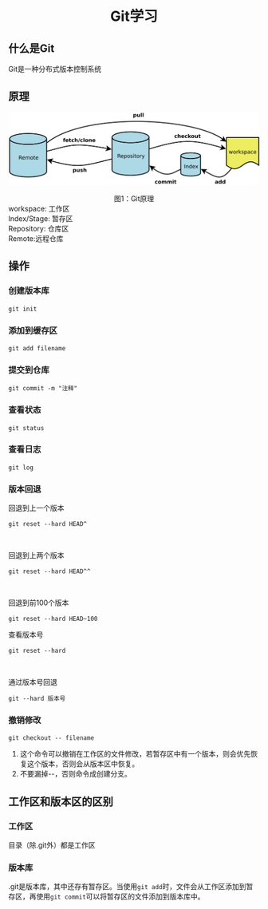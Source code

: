 <center>  

# Git学习 </center>

## 什么是Git

Git是一种分布式版本控制系统

## 原理

![Git](Git.png)

<center> 图1：Git原理 </center>
workspace: 工作区<br />
Index/Stage: 暂存区<br />
Repository: 仓库区<br />
Remote:远程仓库<br />

## 操作

### 创建版本库
``` shell
git init
```

### 添加到缓存区

``` shell
git add filename
```

### 提交到仓库
``` shell
git commit -m "注释"
```

### 查看状态
``` shell
git status
```

### 查看日志
``` shell
git log
```

### 版本回退
回退到上一个版本
``` shell
git reset --hard HEAD^
```
<br />

回退到上两个版本
``` shell
git reset --hard HEAD^^
```
<br />

回退到前100个版本
``` shell
git reset --hard HEAD~100
```

查看版本号
``` shell
git reset --hard
```
<br />

通过版本号回退
``` shell
git --hard 版本号
```
<be />

### 撤销修改

``` shell
git checkout -- filename
```
1. 这个命令可以撤销在工作区的文件修改，若暂存区中有一个版本，则会优先恢复这个版本，否则会从版本区中恢复。
2. 不要漏掉--，否则命令成创建分支。

## 工作区和版本区的区别

### 工作区
目录（除.git外）都是工作区

### 版本库
.git是版本库，其中还存有暂存区。当使用```git add```时，文件会从工作区添加到暂存区，再使用```git commit```可以将暂存区的文件添加到版本库中。